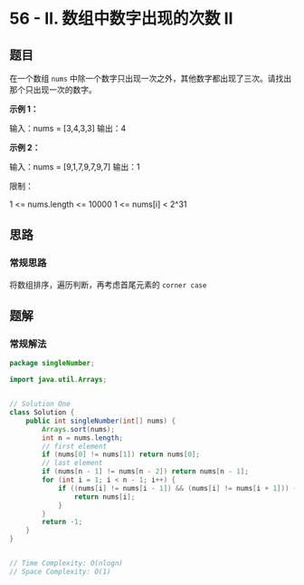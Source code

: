 # 56 - II. 数组中数字出现的次数 II

## 题目

在一个数组 `nums` 中除一个数字只出现一次之外，其他数字都出现了三次。请找出那个只出现一次的数字。

**示例 1：**

输入：nums = [3,4,3,3]
输出：4

**示例 2：**

输入：nums = [9,1,7,9,7,9,7]
输出：1


限制：

1 <= nums.length <= 10000
1 <= nums[i] < 2^31



## 思路

### 常规思路

将数组排序，遍历判断，再考虑首尾元素的 `corner case`







## 题解

### 常规解法

```java
package singleNumber;

import java.util.Arrays;


// Solution One
class Solution {
    public int singleNumber(int[] nums) {
        Arrays.sort(nums);
        int n = nums.length;
        // first element
        if (nums[0] != nums[1]) return nums[0];
        // last element
        if (nums[n - 1] != nums[n - 2]) return nums[n - 1];
        for (int i = 1; i < n - 1; i++) {
            if ((nums[i] != nums[i - 1]) && (nums[i] != nums[i + 1])) {
                return nums[i];
            }
        }
        return -1;
    }
}


// Time Complexity: O(nlogn)
// Space Complexity: O(1)
```

